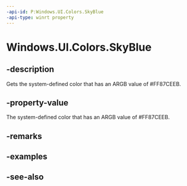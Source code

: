```yaml
---
-api-id: P:Windows.UI.Colors.SkyBlue
-api-type: winrt property
---
```


<!-- Property syntax
public Windows.UI.Color SkyBlue { get; }
-->

# Windows.UI.Colors.SkyBlue

## -description

Gets the system-defined color that has an ARGB value of #FF87CEEB.



## -property-value

The system-defined color that has an ARGB value of #FF87CEEB.

## -remarks

## -examples

## -see-also
